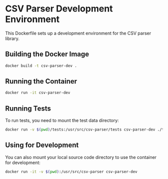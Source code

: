 # CSV Parser Development Environment

This Dockerfile sets up a development environment for the CSV parser library.

## Building the Docker Image

```bash
docker build -t csv-parser-dev .
```

## Running the Container

```bash
docker run -it csv-parser-dev
```

## Running Tests

To run tests, you need to mount the test data directory:

```bash
docker run -v $(pwd)/tests:/usr/src/csv-parser/tests csv-parser-dev ./tests/csv_test
```

## Using for Development

You can also mount your local source code directory to use the container for development:

```bash
docker run -it -v $(pwd):/usr/src/csv-parser csv-parser-dev
```